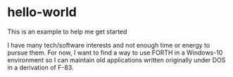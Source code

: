 # hello-world
This is an example to help me get started

I have many tech/software interests and not enough time or energy to pursue them.
For now, I want to find a way to use FORTH in a Windows-10 environment so I can maintain old applications written originally under DOS in a derivation of F-83.
